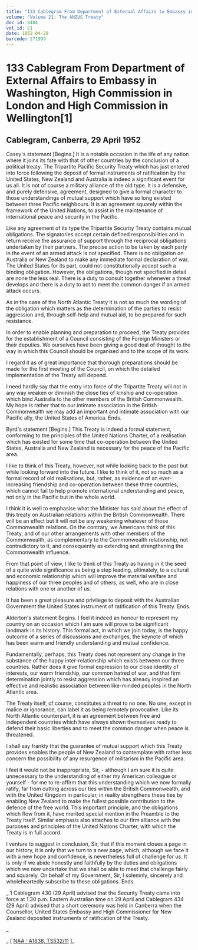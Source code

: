```yaml
---
title: "133 Cablegram From Department of External Affairs to Embassy in Washington, High Commission in London and High Commission in Wellington[1]"
volume: "Volume 21: The ANZUS Treaty"
doc_id: 8484
vol_id: 21
date: 1952-04-29
barcode: 271999
---
```


# 133 Cablegram From Department of External Affairs to Embassy in Washington, High Commission in London and High Commission in Wellington[1]

## Cablegram, Canberra, 29 April 1952

Casey's statement [Begins.] It is a notable occasion in the life of any nation where it joins its fate with that of other countries by the conclusion of a political treaty. The Tripartite Pacific Security Treaty which has just entered into force following the deposit of formal instruments of ratification by the United States, New Zealand and Australia is indeed a significant event for us all. It is not of course a military alliance of the old type. It is a defensive, and purely defensive, agreement, designed to give a formal character to those understandings of mutual support which have so long existed between three Pacific neighbours. It is an agreement squarely within the framework of the United Nations, to assist in the maintenance of international peace and security in the Pacific.

Like any agreement of its type the Tripartite Security Treaty contains mutual obligations. The signatories accept certain defined responsibilities and in return receive the assurance of support through the reciprocal obligations undertaken by their partners. The precise action to be taken by each party in the event of an armed attack is not specified. There is no obligation on Australia or New Zealand to make any immediate formal declaration of war. The United States for its part, could not constitutionally accept such a binding obligation. However, the obligations, though not specified in detail are none the less real. There is a duty to consult together whenever a threat develops and there is a duty to act to meet the common danger if an armed attack occurs.

As in the case of the North Atlantic Treaty it is not so much the wording of the obligation which matters as the determination of the parties to resist aggression and, through self-help and mutual aid, to be prepared for such resistance.

In order to enable planning and preparation to proceed, the Treaty provides for the establishment of a Council consisting of the Foreign Ministers or their deputies. We ourselves have been giving a good deal of thought to the way in which this Council should be organised and to the scope of its work.

I regard it as of great importance that thorough preparations should be made for the first meeting of the Council, on which the detailed implementation of the Treaty will depend.

I need hardly say that the entry into force of the Tripartite Treaty will not in any way weaken or diminish the close ties of kinship and co-operation which bind Australia to the other members of the British Commonwealth. My hope is rather that to our intimate association in the British Commonwealth we may add an important and intimate association with our Pacific ally, the United States of America. Ends.

Byrd's statement [Begins.] This Treaty is indeed a formal statement, conforming to the principles of the United Nations Charter, of a realisation which has existed for some time that co-operation between the United States, Australia and New Zealand is necessary for the peace of the Pacific area.

I like to think of this Treaty, however, not while looking back to the past but while looking forward into the future. I like to think of it, not so much as a formal record of old realisations, but, rather, as evidence of an ever-increasing friendship and co-operation between these three countries, which cannot fail to help promote international understanding and peace, not only in the Pacific but in the whole world.

I think it is well to emphasise what the Minister has said about the effect of this treaty on Australian relations within the British Commonwealth. There will be an effect but it will not be any weakening whatever of those Commonwealth relations. On the contrary, we Americans think of this Treaty, and of our other arrangements with other members of the Commonwealth, as complementary to the Commonwealth relationship, not contradictory to it, and consequently as extending and strengthening the Commonwealth influence.

From that point of view, I like to think of this Treaty as having in it the seed of a quite wide significance as being a step leading, ultimately, to a cultural and economic relationship which will improve the material welfare and happiness of our three peoples and of others, as well, who are in close relations with one or another of us.

It has been a great pleasure and privilege to deposit with the Australian Government the United States instrument of ratification of this Treaty. Ends.

Alderton's statement Begins. I feel it indeed an honour to represent my country on an occasion which I am sure will prove to be significant landmark in its history. This formal act, in which we join today, is the happy outcome of a series of discussions and exchanges, the keynote of which has been warm and friendly understanding and mutual confidence.

Fundamentally, perhaps, this Treaty does not represent any change in the substance of the happy inter-relationship which exists between our three countries. Rather does it give formal expression to our close identity of interests, our warm friendship, our common hatred of war, and that firm determination jointly to resist aggression which has already inspired an effective and realistic association between like-minded peoples in the North Atlantic area.

The Treaty itself, of course, constitutes a threat to no one. No one, except in malice or ignorance, can label it as being remotely provocative. Like its North Atlantic counterpart, it is an agreement between free and independent countries which have always shown themselves ready to defend their basic liberties and to meet the common danger when peace is threatened.

I shall say frankly that the guarantee of mutual support which this Treaty provides enables the people of New Zealand to contemplate with rather less concern the possibility of any resurgence of militarism in the Pacific area.

I feel it would not be inappropriate, Sir, - although I am sure it is quite unnecessary to the understanding of either my American colleague or yourself - for me to re-affirm that this understanding which we now formally ratify, far from cutting across our ties within the British Commonwealth, and with the United Kingdom in particular, in reality strengthens these ties by enabling New Zealand to make the fullest possible contribution to the defence of the free world. This important principle, and the obligations which flow from it, have merited special mention in the Preamble to the Treaty itself. Similar emphasis also attaches to our firm alliance with the purposes and principles of the United Nations Charter, with which the Treaty is in full accord.

I venture to suggest in conclusion, Sir, that if this moment closes a page in our history, it is only that we turn to a new page, which, although we face it with a new hope and confidence, is nevertheless full of challenge for us. It is only if we abide honestly and faithfully by the duties and obligations which we now undertake that we shall be able to meet that challenge fairly and squarely. On behalf of my Government, Sir, I solemnly, sincerely and wholeheartedly subscribe to these obligations. Ends.

_ 1 Cablegram 430 (29 April) advised that the Security Treaty came into force at 1.30 p.m. Eastern Australian time on 29 April and Cablegram 434 (29 April) advised that a short ceremony was held in Canberra when the Counsellor, United States Embassy and High Commissioner for New Zealand deposited instruments of ratification of the Treaty.

_

_ [ [NAA : A1838, TS532/11](http://www.naa.gov.au/cgi-bin/Search?O=I&Number=271999) ]_
